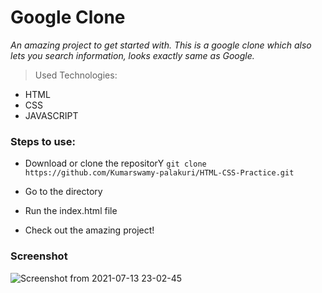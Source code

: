 # Google Clone

*An amazing project to get started with. This is a google clone which also lets you search information, looks exactly same as Google.*


> Used Technologies:
- HTML
- CSS
- JAVASCRIPT



### Steps to use: 

- Download or clone the repositorY
`
git clone https://github.com/Kumarswamy-palakuri/HTML-CSS-Practice.git
`

- Go to the directory
- Run the index.html file
- Check out the amazing project!

### Screenshot

![Screenshot from 2021-07-13 23-02-45](https://user-images.githubusercontent.com/64632969/125499665-ecbea22e-b5e5-4fd3-adf7-e1825041210c.png)


